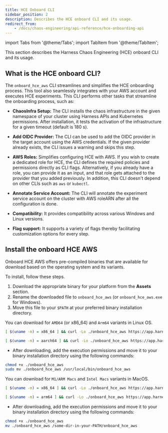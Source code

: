 ```yaml
---
title: HCE Onboard CLI
sidebar_position: 2
description: Describes the HCE onboard CLI and its usage.
redirect_from:
    - /docs/chaos-engineering/api-reference/hce-onboarding-api
---
```

import Tabs from '@theme/Tabs';
import TabItem from '@theme/TabItem';

This section describes the Harness Chaos Engineering (HCE) onboard CLI and its usage.

## What is the HCE onboard CLI?

The `onboard_hce_aws` CLI streamlines and simplifies the HCE onboarding process. This tool also seamlessly integrates with your AWS account and executes HCE experiments. This CLI performs other tasks that streamline the onboarding process, such as:

- **ChaosInfra Setup:** The CLI installs the chaos infrastructure in the given namespace of your cluster using Harness APIs and Kubernetes permissions. After installation, it tests the activation of the infrastructure for a given timeout (default is 180 s).

- **Add OIDC Provider:** The CLI can be used to add the OIDC provider in the target account using the AWS credentials. If the given provider already exists, the CLI issues a warning and skips this step.

- **AWS Roles:** Simplifies configuring HCE with AWS. If you wish to create a dedicated role for HCE, the CLI defines the required policies and permissions directly as CLI flags. Alternatively, if you already have a role, you can provide it as an input, and that role gets attached to the provider that you added previously. In addition, this CLI doesn't depend on other CLIs such as `aws` or `kubectl`.

- **Annotate Service Account:** The CLI will annotate the experiment service account on the cluster with AWS roleARN after all the configuration is done.

- **Compatibility:** It provides compatibility across various Windows and Linux versions.

- **Flag support:** It supports a variety of flags thereby facilitating customization options for every step.

## Install the onboard HCE AWS

Onboard HCE AWS offers pre-compiled binaries that are available for download based on the operating system and its variants.

To install, follow these steps.
1. Download the appropriate binary for your platform from the **Assets** section.
2. Rename the downloaded file to `onboard_hce_aws` (or `onboard_hce_aws.exe` for Windows).
3. Move this file to your `$PATH` at your preferred binary installation directory.

<Tabs>
  <TabItem value="Linux">

You can download for `AMD64` (or x86_64) and `Arm64` variants in Linux OS.

<Tabs>
  <TabItem value="AMD64 / x86_64">

```bash
[ $(uname -m) = x86_64 ] && curl -Lo ./onboard_hce_aws https://app.harness.io/public/shared/tools/chaos/onboard_hce_aws/0.2.0/onboard_hce_cli-0.2.0-linux-amd64
```

</TabItem>

  <TabItem value="Arm64">

```bash
[ $(uname -m) = aarch64 ] && curl -Lo ./onboard_hce_aws https://app.harness.io/public/shared/tools/chaos/onboard_hce_aws/0.3.0/onboard_hce_cli-0.3.0-linux-arm64
```

* After downloading, add the execution permissions and move it to your binary installation directory using the following commands:

```bash
chmod +x ./onboard_hce_aws
sudo mv ./onboard_hce_aws /usr/local/bin/onboard_hce_aws
```

  </TabItem>

</Tabs>
</TabItem>

<TabItem value="MacOS">

You can download for `M1/ARM Macs` and `Intel Macs` variants in MacOS.

<Tabs>
<TabItem value="Intel Macs">

```bash
[ $(uname -m) = x86_64 ] && curl -Lo ./onboard_hce_aws https://app.harness.io/public/shared/tools/chaos/onboard_hce_aws/0.3.0/onboard_hce_cli-0.3.0-darwin-amd64
```
</TabItem>

<TabItem value="M1 / ARM Macs">

```bash
[ $(uname -m) = arm64 ] && curl -Lo ./onboard_hce_aws https://app.harness.io/public/shared/tools/chaos/onboard_hce_aws/0.3.0/onboard_hce_cli-0.3.0-darwin-arm64
```

* After downloading, add the execution permissions and move it to your binary installation directory using the following commands:

```bash
chmod +x ./onboard_hce_aws
mv ./onboard_hce_aws /some-dir-in-your-PATH/onboard_hce_aws
```

</TabItem>
</Tabs>

</TabItem>
</Tabs>
